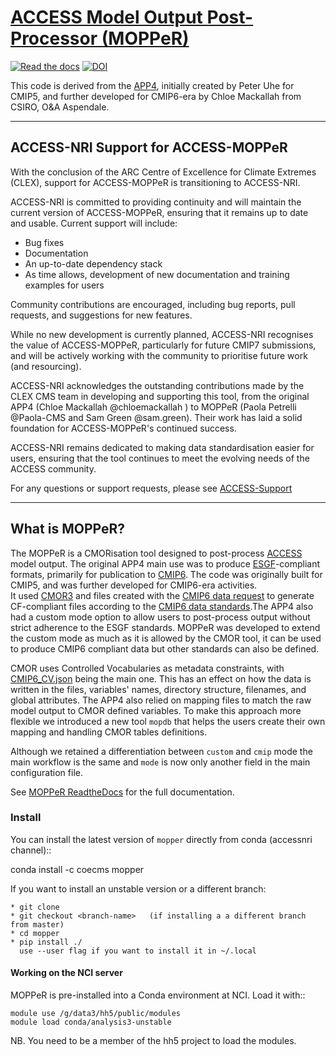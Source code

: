 # [ACCESS Model Output Post-Processor (MOPPeR)](https://access-mopper.readthedocs.io/en/latest)
[![Read the docs](https://readthedocs.org/projects/access-mopper/badge/?version=latest)](https://access-mopper.readthedocs.io/en/latest/)
[![DOI](https://zenodo.org/badge/DOI/10.5281/zenodo.14322348.svg)](https://doi.org/10.5281/zenodo.14322348)

This code is derived from the [APP4](https://doi.org/10.5281/zenodo.7703469), initially created by Peter Uhe for CMIP5, and further developed for CMIP6-era by Chloe Mackallah from CSIRO, O&A Aspendale.

---
## ACCESS-NRI Support for ACCESS-MOPPeR

With the conclusion of the ARC Centre of Excellence for Climate Extremes (CLEX), support for ACCESS-MOPPeR is transitioning to ACCESS-NRI.

ACCESS-NRI is committed to providing continuity and will maintain the current version of ACCESS-MOPPeR, ensuring that it remains up to date and usable. Current support will include:

- Bug fixes
- Documentation
- An up-to-date dependency stack
- As time allows, development of new documentation and training examples for users

Community contributions are encouraged, including bug reports, pull requests, and suggestions for new features.

While no new development is currently planned, ACCESS-NRI recognises the value of ACCESS-MOPPeR, particularly for future CMIP7 submissions, and will be actively working with the community to prioritise future work (and resourcing).

ACCESS-NRI acknowledges the outstanding contributions made by the CLEX CMS team in developing and supporting this tool, from the original APP4 (Chloe Mackallah @chloemackallah ) to MOPPeR (Paola Petrelli @Paola-CMS and Sam Green @sam.green). Their work has laid a solid foundation for ACCESS-MOPPeR's continued success.

ACCESS-NRI remains dedicated to making data standardisation easier for users, ensuring that the tool continues to meet the evolving needs of the ACCESS community.

For any questions or support requests, please see [ACCESS-Support](https://aus01.safelinks.protection.outlook.com/?url=https%3A%2F%2Faccess-hive.org.au%2Fabout%2Fuser_support%2F&data=05%7C02%7Cromain.beucher%40anu.edu.au%7C3180d100195141b372b908dd101292ad%7Ce37d725cab5c46249ae5f0533e486437%7C0%7C0%7C638684394182362350%7CUnknown%7CTWFpbGZsb3d8eyJFbXB0eU1hcGkiOnRydWUsIlYiOiIwLjAuMDAwMCIsIlAiOiJXaW4zMiIsIkFOIjoiTWFpbCIsIldUIjoyfQ%3D%3D%7C0%7C%7C%7C&sdata=6TSq%2Fs88OQOXOgvCjDRFuX1NHC1QQj2OUBLmMWQ5O2s%3D&reserved=0)

---

## What is MOPPeR?

The MOPPeR is a CMORisation tool designed to post-process [ACCESS](https://research.csiro.au/access/) model output. The original APP4 main use was to produce [ESGF](https://esgf-node.llnl.gov/)-compliant formats, primarily for publication to [CMIP6](https://www.wcrp-climate.org/wgcm-cmip/wgcm-cmip6). The code was originally built for CMIP5, and was further developed for CMIP6-era activities.  
It used [CMOR3](https://cmor.llnl.gov/) and files created with the [CMIP6 data request](https://github.com/cmip6dr/dreqPy) to generate CF-compliant files according to the [CMIP6 data standards](https://docs.google.com/document/d/1os9rZ11U0ajY7F8FWtgU4B49KcB59aFlBVGfLC4ahXs/edit).The APP4 also had a custom mode option to allow users to post-process output without strict adherence to the ESGF standards. MOPPeR was developed to extend the custom mode as much as it is allowed by the CMOR tool, it can be used to produce CMIP6 compliant data but other standards can also be defined.

CMOR uses Controlled Vocabularies as metadata constraints, with [CMIP6_CV.json](https://cmor.llnl.gov/mydoc_cmor3_CV/) being the main one. This has an effect on how the data is written in the files, variables' names, directory structure, filenames, and global attributes. The APP4 also relied on mapping files to match the raw model output to CMOR defined variables. To make this approach more flexible we introduced a new tool `mopdb` that helps the users create their own mapping and handling CMOR tables definitions.
 
Although we retained a differentiation between `custom` and `cmip` mode the main workflow is the same and `mode` is now only another field in the main  configuration file.

See [MOPPeR ReadtheDocs](https://access-mopper.readthedocs.io/en/stable/) for the full documentation.

### Install

You can install the latest version of `mopper` directly from conda (accessnri channel)::

   conda install -c coecms mopper

If you want to install an unstable version or a different branch:

    * git clone
    * git checkout <branch-name>   (if installing a a different branch from master)
    * cd mopper
    * pip install ./
      use --user flag if you want to install it in ~/.local

#### Working on the NCI server

MOPPeR is pre-installed into a Conda environment at NCI. Load it with::

    module use /g/data3/hh5/public/modules
    module load conda/analysis3-unstable

  NB. You need to be a member of the hh5 project to load the modules.
